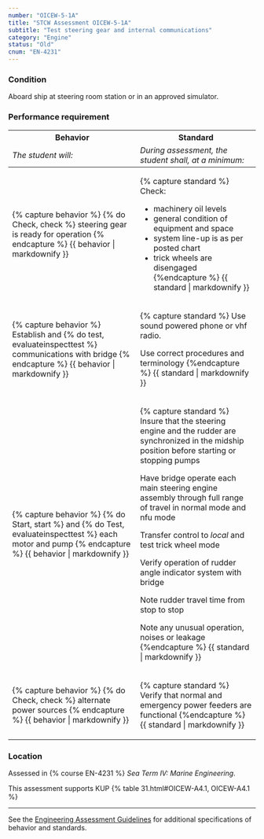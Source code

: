 ```yaml
---
number: "OICEW-5-1A"
title: "STCW Assessment OICEW-5-1A"
subtitle: "Test steering gear and internal communications"
category: "Engine"
status: "Old"
cnum: "EN-4231"
---
```

### Condition

Aboard ship at steering room station or in an approved simulator.

### Performance requirement 

<table width='100%' class='Guidelines'>
 <thead>
 <tr>
     <th class='thirty'>Behavior</th>
     <th class='seventy'>Standard</th>
 </tr>
 <tr>
     <td><em>The student will:</em></td>
     <td><em>During assessment, the student shall, at a minimum:</em></td>
 </tr>
 </thead>
 <tbody>
 

<tr><td>

{% capture behavior %}
{% do Check, check %} steering gear is ready for operation
{% endcapture %}
{{ behavior | markdownify }}

</td><td>

{% capture standard %}
Check:

  * machinery oil levels
  * general condition of equipment and space
  * system line-up is as per posted chart
  * trick wheels are disengaged
{%endcapture %}
{{ standard | markdownify }}

</td></tr>



<tr><td>

{% capture behavior %}
Establish and {% do test, evaluateinspecttest %} communications with bridge
{% endcapture %}
{{ behavior | markdownify }}

</td><td>

{% capture standard %}
Use sound powered phone or vhf radio.

Use correct procedures and terminology
{%endcapture %}
{{ standard | markdownify }}

</td></tr>



<tr><td>

{% capture behavior %}
{% do Start, start %} and {% do Test, evaluateinspecttest %} each motor and pump
{% endcapture %}
{{ behavior | markdownify }}

</td><td>

{% capture standard %}
Insure that the steering engine and the rudder are synchronized in the midship position before starting or stopping pumps

Have bridge operate each main steering engine assembly through full range of travel in normal mode and nfu mode

Transfer control to _local_ and test trick wheel mode

Verify operation of rudder angle indicator system with bridge

Note rudder travel time from stop to stop

Note any unusual operation, noises or leakage
{%endcapture %}
{{ standard | markdownify }}

</td></tr>



<tr><td>

{% capture behavior %}
{% do Check, check %} alternate power sources
{% endcapture %}
{{ behavior | markdownify }}

</td><td>

{% capture standard %}
Verify that normal and emergency power feeders are functional
{%endcapture %}
{{ standard | markdownify }}

</td></tr>



 </tbody>
 </table>

### Location

Assessed in  {% course  EN-4231 %}  *Sea Term IV: Marine Engineering*.

This assessment supports KUP {% table 31.html#OICEW-A4.1, OICEW-A4.1 %}

***



See the [Engineering Assessment Guidelines](guidelines) for additional specifications of behavior and standards.